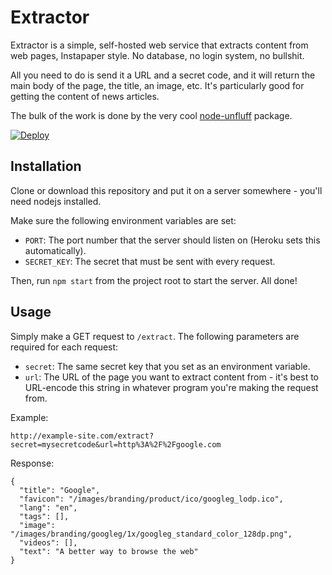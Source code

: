# Extractor

Extractor is a simple, self-hosted web service that extracts content from web pages, Instapaper style. No database, no login system, no bullshit.

All you need to do is send it a URL and a secret code, and it will return the main body of the page, the title, an image, etc. It's particularly good for getting the content of news articles.

The bulk of the work is done by the very cool [node-unfluff](https://github.com/ageitgey/node-unfluff) package.

[![Deploy](https://www.herokucdn.com/deploy/button.svg)](https://heroku.com/deploy?template=http://github.com/claflamme/extractor/tree/master)

## Installation

Clone or download this repository and put it on a server somewhere - you'll need nodejs installed.

Make sure the following environment variables are set:

- `PORT`: The port number that the server should listen on (Heroku sets this automatically).
- `SECRET_KEY`: The secret that must be sent with every request.

Then, run `npm start` from the project root to start the server. All done!

## Usage

Simply make a GET request to `/extract`. The following parameters are required for each request:

- `secret`: The same secret key that you set as an environment variable.
- `url`: The URL of the page you want to extract content from - it's best to URL-encode this string in whatever program you're making the request from.

Example:

```
http://example-site.com/extract?secret=mysecretcode&url=http%3A%2F%2Fgoogle.com
```

Response:

```
{
  "title": "Google",
  "favicon": "/images/branding/product/ico/googleg_lodp.ico",
  "lang": "en",
  "tags": [],
  "image": "/images/branding/googleg/1x/googleg_standard_color_128dp.png",
  "videos": [],
  "text": "A better way to browse the web"
}
```
